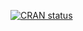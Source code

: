 <!-- badges: start -->

[![CRAN status](https://www.r-pkg.org/badges/version/clmnel)](https://CRAN.R-project.org/package=clmel)
<!-- badges: end -->
